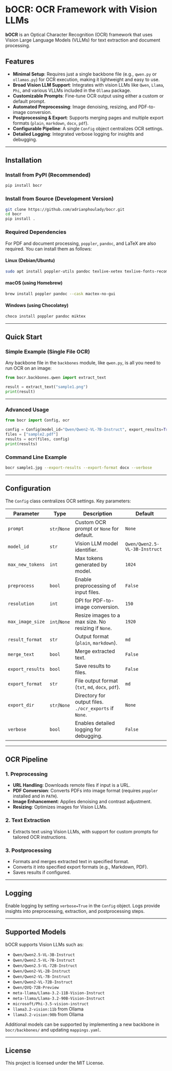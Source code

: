 # bOCR: OCR Framework with Vision LLMs

**bOCR** is an Optical Character Recognition (OCR) framework that uses Vision Large Language Models (VLLMs) for text extraction and document processing.

## Features

- **Minimal Setup**: Requires just a single backbone file (e.g., `qwen.py` or `ollamas.py`) for OCR execution, making it lightweight and easy to use.
- **Broad Vision LLM Support**: Integrates with vision LLMs like `Qwen`, `Llama`, `Phi`, and various VLLMs included in the `Ollama` package.
- **Customizable Prompts**: Fine-tune OCR output using either a custom or default prompt.
- **Automated Preprocessing**: Image denoising, resizing, and PDF-to-image conversion.
- **Postprocessing & Export**: Supports merging pages and multiple export formats (`plain`, `markdown`, `docx`, `pdf`).
- **Configurable Pipeline**: A single `Config` object centralizes OCR settings.
- **Detailed Logging**: Integrated verbose logging for insights and debugging.

---

## Installation

### Install from PyPI (Recommended)

```bash
pip install bocr
```

### Install from Source (Development Version)

```bash
git clone https://github.com/adrianphoulady/bocr.git
cd bocr
pip install .
```

### Required Dependencies

For PDF and document processing, `poppler`, `pandoc`, and LaTeX are also required. You can install them as follows:

#### Linux (Debian/Ubuntu)
```bash
sudo apt install poppler-utils pandoc texlive-xetex texlive-fonts-recommended lmodern
```

#### macOS (using Homebrew)
```bash
brew install poppler pandoc --cask mactex-no-gui
```

#### Windows (using Chocolatey)
```powershell
choco install poppler pandoc miktex
```

---

## Quick Start

### Simple Example (Single File OCR)

Any backbone file in the `backbones` module, like `qwen.py`, is all you need to run OCR on an image:

```python
from bocr.backbones.qwen import extract_text

result = extract_text("sample1.png")
print(result)
```

---

### Advanced Usage

```python
from bocr import Config, ocr

config = Config(model_id="Qwen/Qwen2-VL-7B-Instruct", export_results=True, export_format="pdf", verbose=True)
files = ["sample2.pdf"]
results = ocr(files, config)
print(results)
```

### Command Line Example

```bash
bocr sample1.jpg --export-results --export-format docx --verbose
```

---

## Configuration

The `Config` class centralizes OCR settings. Key parameters:

| Parameter        | Type         | Description                                            | Default                       |
|------------------|--------------|--------------------------------------------------------|-------------------------------|
| `prompt`         | `str`/`None` | Custom OCR prompt or `None` for default.               | `None`                        |
| `model_id`       | `str`        | Vision LLM model identifier.                           | `Qwen/Qwen2.5-VL-3B-Instruct` |
| `max_new_tokens` | `int`        | Max tokens generated by model.                         | `1024`                        |
| `preprocess`     | `bool`       | Enable preprocessing of input files.                   | `False`                       |
| `resolution`     | `int`        | DPI for PDF-to-image conversion.                       | `150`                         |
| `max_image_size` | `int`/`None` | Resize images to a max size. No resizing if `None`.    | `1920`                        |
| `result_format`  | `str`        | Output format (`plain`, `markdown`).                   | `md`                          |
| `merge_text`     | `bool`       | Merge extracted text.                                  | `False`                       |
| `export_results` | `bool`       | Save results to files.                                 | `False`                       |
| `export_format`  | `str`        | File output format (`txt`, `md`, `docx`, `pdf`).       | `md`                          |
| `export_dir`     | `str`/`None` | Directory for output files. `./ocr_exports` if `None`. | `None`                        |
| `verbose`        | `bool`       | Enables detailed logging for debugging.                | `False`                       |

---

## OCR Pipeline

### 1. Preprocessing

- **URL Handling**: Downloads remote files if input is a URL.
- **PDF Conversion**: Converts PDFs into image format (requires `poppler` installed and in `PATH`).
- **Image Enhancement**: Applies denoising and contrast adjustment.
- **Resizing**: Optimizes images for Vision LLMs.

### 2. Text Extraction

- Extracts text using Vision LLMs, with support for custom prompts for tailored OCR instructions.

### 3. Postprocessing

- Formats and merges extracted text in specified format.
- Converts it into specified export formats (e.g., Markdown, PDF).
- Saves results if configured.

---

## Logging

Enable logging by setting `verbose=True` in the `Config` object. Logs provide insights into preprocessing, extraction, and postprocessing steps.

---

## Supported Models

bOCR supports Vision LLMs such as:

- `Qwen/Qwen2.5-VL-3B-Instruct`
- `Qwen/Qwen2.5-VL-7B-Instruct`
- `Qwen/Qwen2.5-VL-72B-Instruct`
- `Qwen/Qwen2-VL-2B-Instruct`
- `Qwen/Qwen2-VL-7B-Instruct`
- `Qwen/Qwen2-VL-72B-Instruct`
- `Qwen/QVQ-72B-Preview`
- `meta-llama/Llama-3.2-11B-Vision-Instruct`
- `meta-llama/Llama-3.2-90B-Vision-Instruct`
- `microsoft/Phi-3.5-vision-instruct`
- `llama3.2-vision:11b` from Ollama
- `llama3.2-vision:90b` from Ollama

Additional models can be supported by implementing a new backbone in `bocr/backbones/` and updating `mappings.yaml`.

---

## License

This project is licensed under the MIT License.
